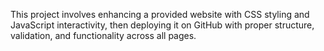 This project involves enhancing a provided website with CSS styling and JavaScript interactivity, then deploying it on GitHub with proper structure, validation, and functionality across all pages.
